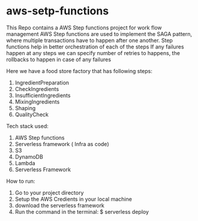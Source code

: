 # aws-setp-functions

This Repo contains a AWS Step functions project for work flow management
AWS Step functions are used to implement the SAGA pattern, where multiple transactions have to happen after one another. Step functions help in better orchestration of each of the steps
If any failures happen at any steps we can specify number of retries to happens, the rollbacks to happen in case of any failures

Here we have a food store factory that has following steps:

1) IngredientPreparation
2) CheckIngredients
3) InsufficientIngredients
4) MixingIngredients
5) Shaping
6) QualityCheck

Tech stack used:
1) AWS Step functions
2) Serverless framework ( Infra as code)
3) S3
4) DynamoDB
5) Lambda
6) Serverless Framework

How to run:
1) Go to your project directory
2) Setup the AWS Credients in your local machine
3) download the serverless framework
4) Run the command in the terminal:  $ serverless deploy


 
